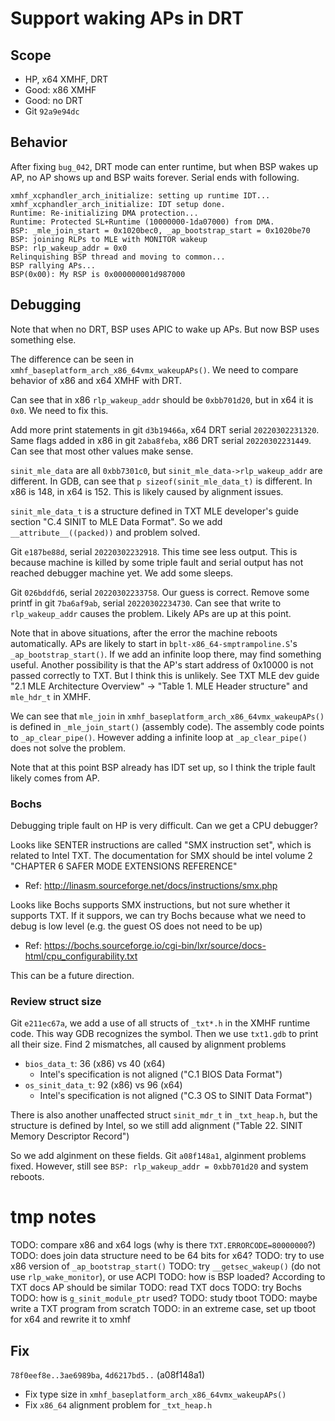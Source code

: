 # Support waking APs in DRT

## Scope
* HP, x64 XMHF, DRT
* Good: x86 XMHF
* Good: no DRT
* Git `92a9e94dc`

## Behavior
After fixing `bug_042`, DRT mode can enter runtime, but when BSP wakes up AP,
no AP shows up and BSP waits forever. Serial ends with following.
```
xmhf_xcphandler_arch_initialize: setting up runtime IDT...
xmhf_xcphandler_arch_initialize: IDT setup done.
Runtime: Re-initializing DMA protection...
Runtime: Protected SL+Runtime (10000000-1da07000) from DMA.
BSP: _mle_join_start = 0x1020bec0, _ap_bootstrap_start = 0x1020be70
BSP: joining RLPs to MLE with MONITOR wakeup
BSP: rlp_wakeup_addr = 0x0
Relinquishing BSP thread and moving to common...
BSP rallying APs...
BSP(0x00): My RSP is 0x000000001d987000
```

## Debugging

Note that when no DRT, BSP uses APIC to wake up APs. But now BSP uses something
else.

The difference can be seen in `xmhf_baseplatform_arch_x86_64vmx_wakeupAPs()`.
We need to compare behavior of x86 and x64 XMHF with DRT.

Can see that in x86 `rlp_wakeup_addr` should be `0xbb701d20`, but in x64 it is
`0x0`. We need to fix this.

Add more print statements in git `d3b19466a`, x64 DRT serial `20220302231320`.
Same flags added in x86 in git `2aba8feba`, x86 DRT serial `20220302231449`.
Can see that most other values make sense.

`sinit_mle_data` are all `0xbb7301c0`, but `sinit_mle_data->rlp_wakeup_addr`
are different. In GDB, can see that `p sizeof(sinit_mle_data_t)` is different.
In x86 is 148, in x64 is 152. This is likely caused by alignment issues.

`sinit_mle_data_t` is a structure defined in TXT MLE developer's guide section
"C.4 SINIT to MLE Data Format". So we add `__attribute__((packed))` and problem
solved.

Git `e187be88d`, serial `20220302232918`. This time see less output. This is
because machine is killed by some triple fault and serial output has not
reached debugger machine yet. We add some sleeps.

Git `026bddfd6`, serial `20220302233758`. Our guess is correct. Remove some
printf in git `7ba6af9ab`, serial `20220302234730`. Can see that write to
`rlp_wakeup_addr` causes the problem. Likely APs are up at this point.

Note that in above situations, after the error the machine reboots
automatically. APs are likely to start in `bplt-x86_64-smptrampoline.S`'s
`_ap_bootstrap_start()`. If we add an infinite loop there, may find something
useful. Another possibility is that the AP's start address of 0x10000 is not
passed correctly to TXT. But I think this is unlikely. See TXT MLE dev guide
"2.1 MLE Architecture Overview" -> "Table 1. MLE Header structure" and
`mle_hdr_t` in XMHF.

We can see that `mle_join` in `xmhf_baseplatform_arch_x86_64vmx_wakeupAPs()`
is defined in `_mle_join_start()` (assembly code). The assembly code points to
`_ap_clear_pipe()`. However adding a infinite loop at `_ap_clear_pipe()` does
not solve the problem.

Note that at this point BSP already has IDT set up, so I think the triple fault
likely comes from AP.

### Bochs

Debugging triple fault on HP is very difficult. Can we get a CPU debugger?

Looks like SENTER instructions are called "SMX instruction set", which is
related to Intel TXT. The documentation for SMX should be intel volume 2
"CHAPTER 6 SAFER MODE EXTENSIONS REFERENCE"
* Ref: <http://linasm.sourceforge.net/docs/instructions/smx.php>

Looks like Bochs supports SMX instructions, but not sure whether it supports
TXT. If it suppors, we can try Bochs because what we need to debug is low level
(e.g. the guest OS does not need to be up)
* Ref: <https://bochs.sourceforge.io/cgi-bin/lxr/source/docs-html/cpu_configurability.txt>

This can be a future direction.

### Review struct size

Git `e211ec67a`, we add a use of all structs of `_txt*.h` in the XMHF runtime
code. This way GDB recognizes the symbol. Then we use `txt1.gdb` to print
all their size. Find 2 mismatches, all caused by alignment problems
* `bios_data_t`: 36 (x86) vs 40 (x64)
	* Intel's specification is not aligned ("C.1 BIOS Data Format")
* `os_sinit_data_t`: 92 (x86) vs 96 (x64)
	* Intel's specification is not aligned ("C.3 OS to SINIT Data Format")

There is also another unaffected struct `sinit_mdr_t` in `_txt_heap.h`, but
the structure is defined by Intel, so we still add alignment
("Table 22. SINIT Memory Descriptor Record")

So we add alginment on these fields. Git `a08f148a1`, alginment problems fixed.
However, still see `BSP: rlp_wakeup_addr = 0xbb701d20` and system reboots.

# tmp notes

TODO: compare x86 and x64 logs (why is there `TXT.ERRORCODE=80000000`?)
TODO: does join data structure need to be 64 bits for x64?
TODO: try to use x86 version of `_ap_bootstrap_start()`
TODO: try `__getsec_wakeup()` (do not use `rlp_wake_monitor`), or use ACPI
TODO: how is BSP loaded? According to TXT docs AP should be similar
TODO: read TXT docs
TODO: try Bochs
TODO: how is `g_sinit_module_ptr` used?
TODO: study tboot
TODO: maybe write a TXT program from scratch
TODO: in an extreme case, set up tboot for x64 and rewrite it to xmhf

## Fix

`78f0eef8e..3ae6989ba`, `4d6217bd5..` (a08f148a1)
* Fix type size in `xmhf_baseplatform_arch_x86_64vmx_wakeupAPs()`
* Fix `x86_64` alignment problem for `_txt_heap.h`

